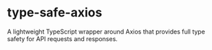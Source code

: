 # type-safe-axios
A lightweight TypeScript wrapper around Axios that provides full type safety for API requests and responses.

